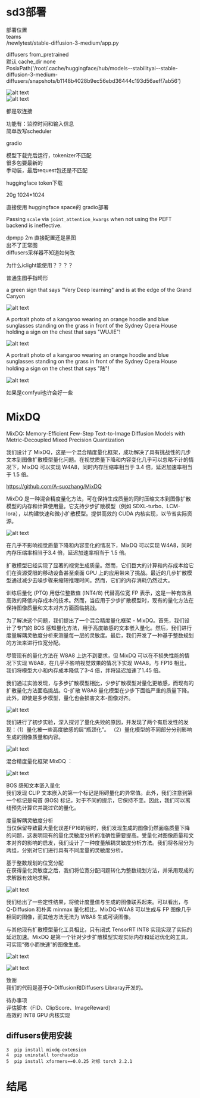 # sd3部署
部署位置    
teams     
/newlytest/stable-diffusion-3-medium/app.py

diffusers from_pretrained     
默认 cache_dir none     
PosixPath('/root/.cache/huggingface/hub/models--stabilityai--stable-diffusion-3-medium-diffusers/snapshots/b1148b4028b9ec56ebd36444c193d56aeff7ab56')

![alt text](assets/6367/image-3.png)    
![alt text](assets/6367/image-4.png)

都是软连接    



功能有：监控时间和输入信息    
简单改写scheduler    


gradio

模型下载完后运行，tokenizer不匹配     
很多包要最新的      
手动装，最后request包还是不匹配     


huggingface token下载      

20g 1024*1024

直接使用 huggingface space的 gradio部署


Passing `scale` via `joint_attention_kwargs` when not using the PEFT backend is ineffective.

dpmpp 2m 直接配置还是黑图     
出不了正常图    
diffusers采样器不知道如何改


为什么iclight能使用？？？？


普通生图手指畸形


a green sign that says "Very Deep learning" and is at the edge of the Grand Canyon

![alt text](assets/6367/image.png)


A portrait photo of a kangaroo wearing an orange hoodie
and blue sunglasses standing on the grass in front of the Sydney
Opera House holding a sign on the chest that says "WUJIE"!

![alt text](assets/6367/image-1.png)


A portrait photo of a kangaroo wearing an orange hoodie and blue sunglasses standing on the grass in front of the Sydney Opera House holding a sign on the chest that says "陆"!

![alt text](assets/6367/image-2.png)

如果是comfyui也许会好一些    



# MixDQ
MixDQ: Memory-Efficient Few-Step Text-to-Image Diffusion Models with Metric-Decoupled Mixed Precision Quantization

我们设计了 MixDQ，这是一个混合精度量化框架，成功解决了具有挑战性的几步文本到图像扩散模型量化问题。在视觉质量下降和内容变化几乎可以忽略不计的情况下，MixDQ 可以实现 W4A8，同时内存压缩率相当于 3.4 倍，延迟加速率相当于 1.5 倍。

https://github.com/A-suozhang/MixDQ


MixDQ 是一种混合精度量化方法，可在保持生成质量的同时压缩文本到图像扩散模型的内存和计算使用量。它支持少步扩散模型（例如 SDXL-turbo、LCM-lora），以构建快速和微小扩散模型。提供高效的 CUDA 内核实现，以节省实际资源。


![alt text](assets/6367/image-5.png)


在几乎不影响视觉质量下降和内容变化的情况下，MixDQ 可以实现 W4A8，同时内存压缩率相当于3.4 倍，延迟加速率相当于 1.5 倍。


扩散模型已经实现了显著的视觉生成质量。然而，它们巨大的计算和内存成本给它们在资源受限的移动设备甚至桌面 GPU 上的应用带来了挑战。最近的几步扩散模型通过减少去噪步骤来缩短推理时间。然而，它们的内存消耗仍然过大。

训练后量化 (PTQ) 用低位整数值 (INT4/8) 代替高位宽 FP 表示，这是一种有效且高效的降低内存成本的技术。然而，当应用于少步扩散模型时，现有的量化方法在保持图像质量和文本对齐方面面临挑战。

为了解决这个问题，我们提出了一个混合精度量化框架 - MixDQ。首先，我们设计了专门的 BOS 感知量化方法，用于高度敏感的文本嵌入量化。然后，我们进行度量解耦灵敏度分析来测量每一层的灵敏度。最后，我们开发了一种基于整数规划的方法来进行位宽分配。

尽管现有的量化方法在 W8A8 上达不到要求，但 MixDQ 可以在不损失性能的情况下实现 W8A8，在几乎不影响视觉效果的情况下实现 W4A8。与 FP16 相比，我们将模型大小和内存成本降低了3-4 倍，并将延迟加速了1.45 倍。


我们通过实验发现，与多步扩散模型相比，少步扩散模型对量化更敏感，而现有的扩散量化方法面临挑战。Q-扩散 W8A8 量化模型在少步下面临严重的质量下降。此外，即使是多步模型，量化也会损害文本-图像对齐。


![alt text](assets/6367/image-6.png)


我们进行了初步实验，深入探讨了量化失败的原因，并发现了两个有启发性的发现：（1）量化被一些高度敏感的层“瓶颈化”。 （2）量化模型的不同部分分别影响生成的图像质量和内容。


![alt text](assets/6367/image-7.png)


混合精度量化框架 MixDQ ：

![alt text](assets/6367/image-8.png)

BOS 感知文本嵌入量化    
我们发现 CLIP 文本嵌入的第一个标记是阻碍量化的异常值。此外，我们注意到第一个标记是句首 (BOS) 标记，对于不同的提示，它保持不变。因此，我们可以离线预先计算它并跳过它的量化。


度量解耦灵敏度分析    
当仅保留导致最大量化误差FP16的层时，我们发现生成的图像仍然面临质量下降的问题，这表明现有的量化灵敏度分析的准确性需要提高。受量化对图像质量和文本对齐的影响的启发，我们设计了一种度量解耦灵敏度分析方法。我们将各层分为两组，分别对它们进行具有不同度量的灵敏度分析。



基于整数规划的位宽分配    
在获得量化灵敏度之后，我们将位宽分配问题转化为整数规划方法，并采用现成的求解器有效地求解。


![alt text](assets/6367/image-9.png)

我们给出了一些定性结果，将统计度量值与生成的图像联系起来。可以看出，与 Q-Diffusion 和朴素 minmax 量化相比，MixDQ-W4A8 可以生成与 FP 图像几乎相同的图像，而其他方法无法为 W8A8 生成可读图像。


与其他现有扩散模型量化工具相比，只有闭式 TensorRT INT8 实现实现了实际的延迟加速。MixDQ 是第一个针对少步扩散模型实现实际内存和延迟优化的工具，可实现“微小而快速”的图像生成。


![alt text](assets/6367/image-10.png)


![alt text](assets/6367/image-11.png)


致谢    
我们的代码是基于Q-Diffusion和Diffusers Libraray开发的。


待办事项    
评估脚本（FID、ClipScore、ImageReward）   
高效的 INT8 GPU 内核实现  


## diffusers使用安装
    3  pip install mixdq-extension
    4  pip uninstall torchaudio
    5  pip install xformers==0.0.25 对标 torch 2.2.1























# 结尾